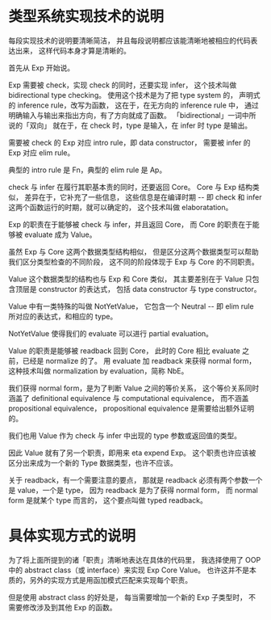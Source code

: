 # 类型系统实现技术的说明

每段实现技术的说明要清晰简洁，
并且每段说明都应该能清晰地被相应的代码表达出来，
这样代码本身才算是清晰的。

首先从 Exp 开始说。

Exp 需要被 check，实现 check 的同时，还要实现 infer，
这个技术叫做 bidirectional type checking。
使用这个技术是为了把 type system 的，
声明式的 inference rule，改写为函数，
这在于，在无方向的 inference rule 中，
通过明确输入与输出来指出方向，有了方向就成了函数。
「bidirectional」一词中所说的「双向」
就在于，在 check 时，type 是输入，在 infer 时 type 是输出。

需要被 check 的 Exp 对应 intro rule，即 data constructor，
需要被 infer 的 Exp 对应 elim rule。

典型的 intro rule 是 Fn，典型的 elim rule 是 Ap。

check 与 infer 在履行其职基本责的同时，还要返回 Core。
Core 与 Exp 结构类似，
差异在于，它补充了一些信息，
这些信息是在编译时期 -- 即 check 和 infer 这两个函数运行的时期，就可以确定的，
这个技术叫做 elaboratation。

Exp 的职责在于能够被 check 与 infer，并且返回 Core，
而 Core 的职责在于能够被 evaluate 成为 Value。

虽然 Exp 与 Core 这两个数据类型结构相似，
但是区分这两个数据类型可以帮助我们区分类型检查的不同阶段，
这不同的阶段体现于 Exp 与 Core 的不同职责。

Value 这个数据类型的结构也与 Exp 和 Core 类似，
其主要差别在于 Value 只包含顶层是 constructor 的表达式，
包括 data constructor 与 type constructor。

Value 中有一类特殊的叫做 NotYetValue，
它包含一个 Neutral -- 即 elim rule 所对应的表达式，和相应的 type。

NotYetValue 使得我们的 evaluate 可以进行 partial evaluation。

Value 的职责是能够被 readback 回到 Core，
此时的 Core 相比 evaluate 之前，已经是 normalize 的了。
用 evaluate 加 readback 来获得 normal form，
这种技术叫做 normalization by evaluation，简称 NbE。

我们获得 normal form，是为了判断 Value 之间的等价关系，
这个等价关系同时涵盖了 definitional equivalence 与 computational equivalence，
而不涵盖 propositional equivalence，
propositional equivalence 是需要给出额外证明的。

我们也用 Value 作为 check 与 infer 中出现的 type 参数或返回值的类型。

因此 Value 就有了另一个职责，即用来 eta expend Exp。
这个职责也许应该被区分出来成为一个新的 Type 数据类型，也许不应该。

关于 readback，有一个需要注意的要点，
那就是 readback 必须有两个参数一个是 value，一个是 type，
因为 readback 是为了获得 normal form，
而 normal form 是就某个 type 而言的，
这个要点叫做 typed readback。

# 具体实现方式的说明

为了将上面所提到的诸「职责」清晰地表达在具体的代码里，
我选择使用了 OOP 中的 abstract class（或 interface）来实现 Exp Core Value。
也许这并不是本质的，另外的实现方式是用函加模式匹配来实现每个职责。

但是使用 abstract class 的好处是，
每当需要增加一个新的 Exp 子类型时，
不需要修改涉及到其他 Exp 的函数。
